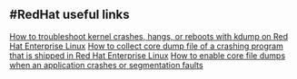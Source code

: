 #RedHat useful links
---

[How to troubleshoot kernel crashes, hangs, or reboots with kdump on Red Hat Enterprise Linux](https://access.redhat.com/solutions/6038)
[How to collect core dump file of a crashing program that is shipped in Red Hat Enterprise Linux](https://access.redhat.com/solutions/56021)
[How to enable core file dumps when an application crashes or segmentation faults](https://access.redhat.com/solutions/4896)
